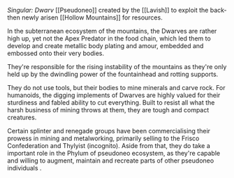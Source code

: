 *Singular: Dwarv*
[[Pseudoneo]] created by the [[Lavish]] to exploit the back-then newly arisen [[Hollow Mountains]] for resources. 

In the subterranean ecosystem of the mountains, the Dwarves are rather high up, yet not the Apex Predator in the food chain, which led them to develop and create metallic body plating and amour, embedded and embossed onto their very bodies. 

They're responsible for the rising instability of the mountains as they're only held up by the dwindling power of the fountainhead and rotting supports.


They do not use tools, but their bodies to mine minerals and carve rock. For humanoids, the digging implements of Dwarves are highly valued for their sturdiness and fabled ability to cut everything. 
Built to resist all what the harsh business of mining throws at them, they are tough and compact creatures. 

Certain splinter and renegade groups have been commercialising their prowess in mining and metalworking, primarily selling to the Frisco Confederation and Thylyist (incognito).
Aside from that, they do take a important role in the Phylum of pseudoneo ecosystem, as they're capable and willing to augment, maintain and recreate parts of other pseudoneo individuals . 
